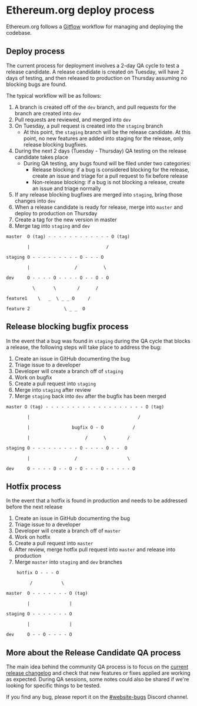 # Ethereum.org deploy process

Ethereum.org follows a [Gitflow](https://www.atlassian.com/git/tutorials/comparing-workflows/gitflow-workflow) workflow for managing and deploying the codebase.

## Deploy process

The current process for deployment involves a 2-day QA cycle to test a release candidate. A release candidate is created on Tuesday, will have 2 days of testing, and then released to production on Thursday assuming no blocking bugs are found.

The typical workflow will be as follows:

1. A branch is created off of the `dev` branch, and pull requests for the branch are created into `dev`
2. Pull requests are reviewed, and merged into `dev`
3. On Tuesday, a pull request is created into the `staging` branch
   - At this point, the `staging` branch will be the release candidate. At this point, no new features are added into staging for the release, only release blocking bugfixes.
4. During the next 2 days (Tuesday - Thursday) QA testing on the release candidate takes place
   - During QA testing, any bugs found will be filed under two categories:
     - Release blocking: if a bug is considered blocking for the release, create an issue and triage for a pull request to fix before release
     - Non-release blocking: if a bug is not blocking a release, create an issue and triage normally
5. If any release blocking bugfixes are merged into `staging`, bring those changes into `dev`
6. When a release candidate is ready for release, merge into `master` and deploy to production on Thursday
7. Create a tag for the new version in master
8. Merge tag into `staging` and `dev`

```
master  O (tag) - - - - - - - - - - - - O (tag)

        |                             /

staging O - - - - - - - - - O - - - O

        |                 /          \

dev     O - - - - O - - - - O - - O - O

          \       \        /      /

feature1    \   _  \ _ _ O     /

feature 2             \ _ _  O
```

## Release blocking bugfix process

In the event that a bug was found in `staging` during the QA cycle that blocks a release, the following steps will take place to address the bug:

1. Create an issue in GitHub documenting the bug
2. Triage issue to a developer
3. Developer will create a branch off of `staging`
4. Work on bugfix
5. Create a pull request into `staging`
6. Merge into `staging` after review
7. Merge `staging` back into `dev` after the bugfix has been merged

```
master O (tag) - - - - - - - - - - - - - - - - - - - O (tag)

        |                                         /

        |                bugfix O - O           /

        |                     /      \        /

staging O - - - - - - - - - O - - - - O - -  O

        |                 /                   \

dev     O - - - - O - - O - O - - - O - - - - - O
```

## Hotfix process

In the event that a hotfix is found in production and needs to be addressed before the next release

1. Create an issue in GitHub documenting the bug
2. Triage issue to a developer
3. Developer will create a branch off of `master`
4. Work on hotfix
5. Create a pull request into `master`
6. After review, merge hotfix pull request into `master` and release into production
7. Merge `master` into `staging` and `dev` branches

```
    hotfix O - - - O

         /           \

master  O - - - - - - - O (tag)

        |               |

staging O - - - - - - - O

        |               |

dev     O - - O - - - - O
```

## More about the Release Candidate QA process

The main idea behind the community QA process is to focus on the [current release changelog](https://github.com/ethereum/ethereum-org-website/releases) and check that new features or fixes applied are working as expected. During QA sessions, some notes could also be shared if we're looking for specific things to be tested.

If you find any bug, please report it on the [#website-bugs](https://discord.com/channels/714888181740339261/727898649006309377) Discord channel.
